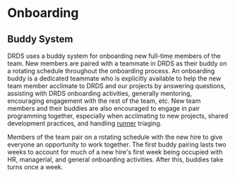 # Onboarding

## Buddy System

DRDS uses a buddy system for onboarding new full-time members of the team.  New members are paired with a teammate in DRDS as their buddy on a rotating schedule throughout the onboarding process.  An onboarding buddy is a dedicated teammate who is explicitly available to help the new team member acclimate to DRDS and our projects by answering questions, assisting with DRDS onboarding activities, generally mentoring, encouraging engagement with the rest of the team, etc.  New team members and their buddies are also encouraged to engage in pair programming together, especially when acclimating to new projects, shared development practices, and handling [runner](runner.md) triaging.

Members of the team pair on a rotating schedule with the new hire to give everyone an opportunity to work together.  The first buddy pairing lasts two weeks to account for much of a new hire's first week being occupied with HR, managerial, and general onboarding activities.  After this, buddies take turns once a week.  

